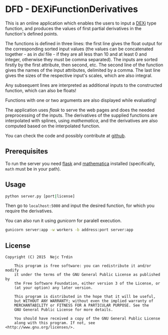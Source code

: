 # DFD - DEXiFunctionDerivatives
This is an online application which enables the users to input a <a href="http://kt.ijs.si/MarkoBohanec/dexi.html">DEXi</a> type function, and produces the values of first partial derivatives in the function's defined points.

The functions is defined in three lines: the first line gives the float output for the corresponding sorted input values (the values can be concatenated together - as in *dxi* file - if they are all less than 10 and at least 0 and integer, otherwise they must be comma separated). The inputs are sorted firstly by the first attribute, then second, etc. The second line of the function gives the names of the input attributes, delimited by a comma. The last line gives the sizes of the respective input's scales, which are also integral.

Any subsequent lines are interpreted as additional inputs to the constructed function, which can also be floats!

Functions with one or two arguments are also displayed while evaluating!

The application uses *flask* to serve the web pages and does the needed preprocessing of the inputs. The derivatives of the supplied functions are interpolated with splines, using *mathematica*, and the derivatives are also computed based on the interpolated function.

You can check the code and possibly contribute at <a href="https://github.com/nejctrdin/DEXiFunctionDerivatives">github</a>.

## Prerequisites
To run the server you need <a href="http://flask.pocoo.org/">flask</a> and <a href="http://www.wolfram.com/mathematica/">mathematica</a> installed (specifically, `math` must be in your path).

## Usage

```bash
python server.py [port|license]
```

Then go to `localhost:5000` and input the desired function, for which you require the derivatives.

You can also run it using *gunicorn* for paralell execution.

```bash
gunicorn server:app -w workers -b address:port server:app
```

## License

```
Copyright (C) 2015  Nejc Trdin

    This program is free software: you can redistribute it and/or modify
    it under the terms of the GNU General Public License as published by
    the Free Software Foundation, either version 3 of the License, or
    (at your option) any later version.

    This program is distributed in the hope that it will be useful,
    but WITHOUT ANY WARRANTY; without even the implied warranty of
    MERCHANTABILITY or FITNESS FOR A PARTICULAR PURPOSE. See the
    GNU General Public License for more details.

    You should have received a copy of the GNU General Public License
    along with this program. If not, see <http://www.gnu.org/licenses/>.
```
